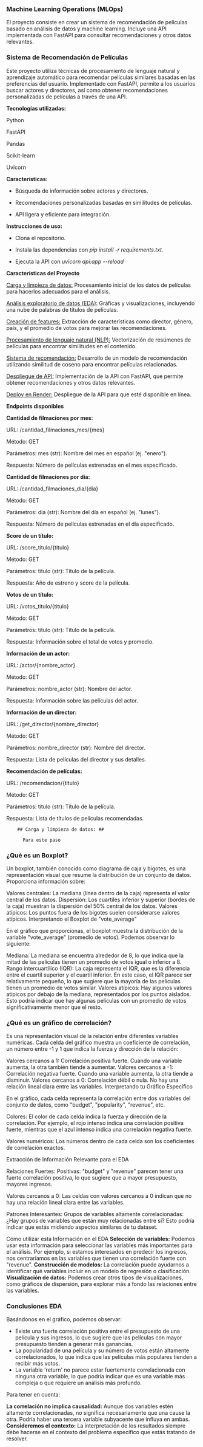 ### Machine Learning Operations (MLOps) ###

El proyecto consiste en crear un sistema de recomendación de películas basado en análisis de datos y machine learning. Incluye una API implementada con FastAPI para consultar recomendaciones y otros datos relevantes.


### Sistema de Recomendación de Películas ###
Este proyecto utiliza técnicas de procesamiento de lenguaje natural y aprendizaje automático para recomendar películas similares basadas en las preferencias del usuario. Implementado con FastAPI, permite a los usuarios buscar actores y directores, así como obtener recomendaciones personalizadas de películas a través de una API.




**Tecnologías utilizadas:**

Python

FastAPI

Pandas

Scikit-learn

Uvicorn




__Características:__

- Búsqueda de información sobre actores y directores.

- Recomendaciones personalizadas basadas en similitudes de películas.

- API ligera y eficiente para integración.




__Instrucciones de uso:__

- Clona el repositorio.

- Instala las dependencias con _pip install -r requirements.txt._

- Ejecuta la API con _uvicorn api:app --reload_




**Características del Proyecto**

<u> Carga y limpieza de datos:</u> Procesamiento inicial de los datos de películas para hacerlos adecuados para el análisis.

<u>Análisis exploratorio de datos (EDA):</u> Gráficas y visualizaciones, incluyendo una nube de palabras de títulos de películas.

<u>Creación de features:</u> Extracción de características como director, género, país, y el promedio de votos para mejorar las recomendaciones.

<u>Procesamiento de lenguaje natural (NLP):</u> Vectorización de resúmenes de películas para encontrar similitudes en el contenido.

<u>Sistema de recomendación:</u> Desarrollo de un modelo de recomendación utilizando similitud de coseno para encontrar películas relacionadas.

<u>Despliegue de API:</u> Implementación de la API con FastAPI, que permite obtener recomendaciones y otros datos relevantes.

<u>Deploy en Render:</u> Despliegue de la API para que esté disponible en línea.


**Endpoints disponibles**

**Cantidad de filmaciones por mes:**  

URL: /cantidad_filmaciones_mes/{mes}  

Método: GET  

Parámetros: mes (str): Nombre del mes en español (ej. "enero").  

Respuesta: Número de películas estrenadas en el mes especificado.  



**Cantidad de filmaciones por día:**  

URL: /cantidad_filmaciones_dia/{dia}  

Método: GET  

Parámetros: dia (str): Nombre del día en español (ej. "lunes").  

Respuesta: Número de películas estrenadas en el día especificado.  


**Score de un título:**  

URL: /score_titulo/{titulo}  

Método: GET  

Parámetros: titulo (str): Título de la película.  

Respuesta: Año de estreno y score de la película.  



**Votos de un título:**  

URL: /votos_titulo/{titulo}  

Método: GET  

Parámetros: titulo (str): Título de la película.  

Respuesta: Información sobre el total de votos y promedio.  



**Información de un actor:**  

URL: /actor/{nombre_actor}  

Método: GET  

Parámetros: nombre_actor (str): Nombre del actor.  

Respuesta: Información sobre las películas del actor.  



**Información de un director:**  

URL: /get_director/{nombre_director}  

Método: GET  

Parámetros: nombre_director (str): Nombre del director.  

Respuesta: Lista de películas del director y sus detalles.  



**Recomendación de películas:**  

URL: /recomendacion/{titulo}  

Método: GET  

Parámetros: titulo (str): Título de la película.  

Respuesta: Lista de títulos de películas recomendadas.  




        ## Carga y limpieza de datos: ##  

          Para este paso 

   ### ¿Qué es un Boxplot? ###

Un boxplot, también conocido como diagrama de caja y bigotes, es una representación visual que resume la distribución de un conjunto de datos. Proporciona información sobre:

Valores centrales: La mediana (línea dentro de la caja) representa el valor central de los datos.
Dispersión: Los cuartiles inferior y superior (bordes de la caja) muestran la dispersión del 50% central de los datos.
Valores atípicos: Los puntos fuera de los bigotes suelen considerarse valores atípicos.
Interpretando el Boxplot de "vote_average"

En el gráfico que proporcionas, el boxplot muestra la distribución de la variable "vote_average" (promedio de votos). Podemos observar lo siguiente:

Mediana: La mediana se encuentra alrededor de 8, lo que indica que la mitad de las películas tienen un promedio de votos igual o inferior a 8.
Rango intercuartílico (IQR): La caja representa el IQR, que es la diferencia entre el cuartil superior y el cuartil inferior. En este caso, el IQR parece ser relativamente pequeño, lo que sugiere que la mayoría de las películas tienen un promedio de votos similar.
Valores atípicos: Hay algunos valores atípicos por debajo de la mediana, representados por los puntos aislados. Esto podría indicar que hay algunas películas con un promedio de votos significativamente menor que el resto.



  
### ¿Qué es un gráfico de correlación? ###

Es una representación visual de la relación entre diferentes variables numéricas. Cada celda del gráfico muestra un coeficiente de correlación, un número entre -1 y 1 que indica la fuerza y dirección de la relación:

Valores cercanos a 1: Correlación positiva fuerte. Cuando una variable aumenta, la otra también tiende a aumentar.
Valores cercanos a -1: Correlación negativa fuerte. Cuando una variable aumenta, la otra tiende a disminuir.
Valores cercanos a 0: Correlación débil o nula. No hay una relación lineal clara entre las variables.
Interpretando tu Gráfico Específico

En el gráfico, cada celda representa la correlación entre dos variables del conjunto de datos, como "budget", "popularity", "revenue", etc.

Colores: El color de cada celda indica la fuerza y dirección de la correlación. Por ejemplo, el rojo intenso indica una correlación positiva fuerte, mientras que el azul intenso indica una correlación negativa fuerte.  

Valores numéricos: Los números dentro de cada celda son los coeficientes de correlación exactos.  

  
Extracción de Información Relevante para el EDA  

  
Relaciones Fuertes:
Positivas: "budget" y "revenue" parecen tener una fuerte correlación positiva, lo que sugiere que a mayor presupuesto, mayores ingresos.

Valores cercanos a 0: Las celdas con valores cercanos a 0 indican que no hay una relación lineal clara entre las variables.  

  
Patrones Interesantes:
Grupos de variables altamente correlacionadas: ¿Hay grupos de variables que están muy relacionadas entre sí? Esto podría indicar que estás midiendo aspectos similares de tu dataset.

Cómo utilizar esta Información en el EDA
**Selección de variables:** Podemos usar esta información para seleccionar las variables más importantes para el análisis. Por ejemplo, si estamos interesados en predecir los ingresos, nos centraríamos en las variables que tienen una correlación fuerte con "revenue".
**Construcción de modelos:** La correlación puede ayudarnos a identificar qué variables incluir en un modelo de regresión o clasificación.
**Visualización de datos:** Podemos crear otros tipos de visualizaciones, como gráficos de dispersión, para explorar más a fondo las relaciones entre las variables.


### Conclusiones EDA ### 
Basándonos en el gráfico, podemos observar:

- Existe una fuerte correlación positiva entre el presupuesto de una película y sus ingresos, lo que sugiere que las películas con mayor presupuesto tienden a generar más ganancias.
- La popularidad de una película y su número de votos están altamente correlacionados, lo que indica que las películas más populares tienden a recibir más votos.
- La variable 'return' no parece estar fuertemente correlacionada con ninguna otra variable, lo que podría indicar que es una variable más compleja o que requiere un análisis más profundo.

  
Para tener en cuenta:

**La correlación no implica causalidad:** Aunque dos variables estén altamente correlacionadas, no significa necesariamente que una cause la otra. Podría haber una tercera variable subyacente que influya en ambas.
**Consideremos el contexto:** La interpretación de los resultados siempre debe hacerse en el contexto del problema específico que estás tratando de resolver.

    

